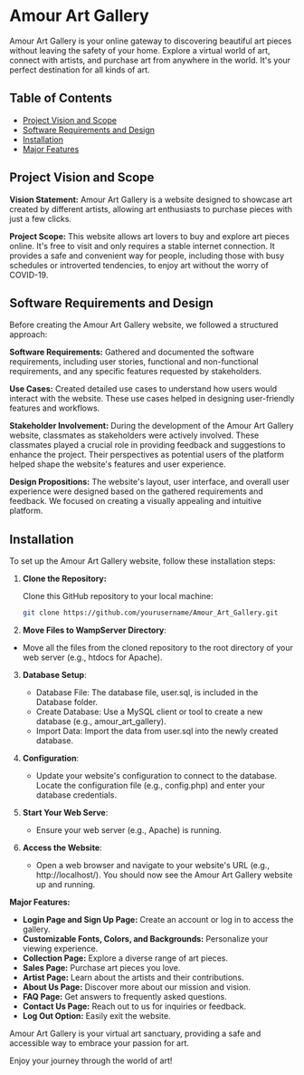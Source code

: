 # Amour Art Gallery

Amour Art Gallery is your online gateway to discovering beautiful art pieces without leaving the safety of your home. Explore a virtual world of art, connect with artists, and purchase art from anywhere in the world. It's your perfect destination for all kinds of art.

## Table of Contents

- [Project Vision and Scope](#project-vision-and-scope)
- [Software Requirements and Design](#software-requirements-and-design)
- [Installation](#installation)
- [Major Features](#major-features)

## Project Vision and Scope

**Vision Statement:** Amour Art Gallery is a website designed to showcase art created by different artists, allowing art enthusiasts to purchase pieces with just a few clicks.

**Project Scope:** This website allows art lovers to buy and explore art pieces online. It's free to visit and only requires a stable internet connection. It provides a safe and convenient way for people, including those with busy schedules or introverted tendencies, to enjoy art without the worry of COVID-19.

## Software Requirements and Design

Before creating the Amour Art Gallery website, we followed a structured approach:

**Software Requirements:** Gathered and documented the software requirements, including user stories, functional and non-functional requirements, and any specific features requested by stakeholders.

**Use Cases:** Created detailed use cases to understand how users would interact with the website. These use cases helped in designing user-friendly features and workflows.

**Stakeholder Involvement:** During the development of the Amour Art Gallery website, classmates as stakeholders were actively involved. These classmates played a crucial role in providing feedback and suggestions to enhance the project. Their perspectives as potential users of the platform helped shape the website's features and user experience.

**Design Propositions:**  The website's layout, user interface, and overall user experience were designed based on the gathered requirements and feedback.  We focused on creating a visually appealing and intuitive platform.


## Installation
To set up the Amour Art Gallery website, follow these installation steps:

1. **Clone the Repository:**

   Clone this GitHub repository to your local machine:

   ```bash
   git clone https://github.com/yourusername/Amour_Art_Gallery.git

2. **Move Files to WampServer Directory**:
  - Move all the files from the cloned repository to the root directory of your web server (e.g., htdocs for Apache).

3. **Database Setup**:
   - Database File: The database file, user.sql, is included in the Database folder.
   - Create Database: Use a MySQL client or tool to create a new database (e.g., amour_art_gallery).
   - Import Data: Import the data from user.sql into the newly created database.

5. **Configuration**:
   - Update your website's configuration to connect to the database. Locate the configuration file (e.g., config.php) and enter your database credentials.
     
6. **Start Your Web Serve**:
   - Ensure your web server (e.g., Apache) is running.
     
7. **Access the Website**:
   - Open a web browser and navigate to your website's URL (e.g., http://localhost/). You should now see the Amour Art Gallery website up and running.


**Major Features:**
- **Login Page and Sign Up Page:** Create an account or log in to access the gallery.
- **Customizable Fonts, Colors, and Backgrounds:** Personalize your viewing experience.
- **Collection Page:** Explore a diverse range of art pieces.
- **Sales Page:** Purchase art pieces you love.
- **Artist Page:** Learn about the artists and their contributions.
- **About Us Page:** Discover more about our mission and vision.
- **FAQ Page:** Get answers to frequently asked questions.
- **Contact Us Page:** Reach out to us for inquiries or feedback.
- **Log Out Option:** Easily exit the website.
  
Amour Art Gallery is your virtual art sanctuary, providing a safe and accessible way to embrace your passion for art.

Enjoy your journey through the world of art!
